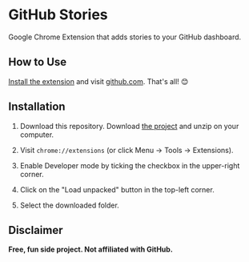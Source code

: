 # GitHub Stories

Google Chrome Extension that adds stories to your GitHub dashboard.

## How to Use

[Install the extension](#installation) and visit [github.com](https://github.com). That's all! 😊

## Installation

1. Download this repository. Download [the project](https://github.com/chidiwilliams/github-stories/archive/master.zip) and unzip on your computer.

2. Visit `chrome://extensions` (or click Menu -> Tools -> Extensions).

3. Enable Developer mode by ticking the checkbox in the upper-right corner.

4. Click on the "Load unpacked" button in the top-left corner.

5. Select the downloaded folder.

## Disclaimer

**Free, fun side project. Not affiliated with GitHub.**
